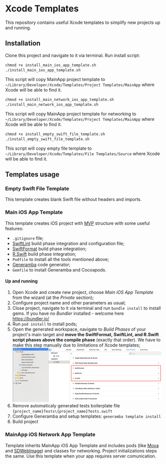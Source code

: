 # Xcode Templates

This repository contains useful Xcode templates to simplify new projects up and running.

## Installation

Clone this project and navigate to it via terminal. Run install script:

    chmod +x install_main_ios_app_template.sh
    ./install_main_ios_app_template.sh

This script will copy MainApp project template to `~/Library/Developer/Xcode/Templates/Project Templates/MainApp` where Xcode will be able to find it. 

    chmod +x install_main_network_ios_app_template.sh
    ./install_main_network_ios_app_template.sh

This script will copy MainApp project template for networking to `~/Library/Developer/Xcode/Templates/Project Templates/MainApp` where Xcode will be able to find it. 

    chmod +x install_empty_swift_file_template.sh
    ./install_empty_swift_file_template.sh

This script will copy empty file template to `~/Library/Developer/Xcode/Templates/File Templates/Source` where Xcode will be able to find it. 

## Templates usage

### Empty Swift File Template

This template creates blank Swift file without headers and imports. 

### Main iOS App Template

This template creates iOS project with [MVP](https://medium.com/@saad.eloulladi/ios-swift-mvp-architecture-pattern-a2b0c2d310a3) structure with some useful features:

* `.gitignore` file;
* [SwiftLint](https://github.com/realm/SwiftLint) build phase integration and configuration file;
* [SwiftFormat](https://github.com/nicklockwood/SwiftFormat) build phase integration;
* [R.Swift](https://github.com/mac-cain13/R.swift) build phase integration;
* `Podfile` to install all the tools mentioned above;
* [Generamba](https://github.com/strongself/Generamba) code generator;
* `Gemfile` to install Generamba and Cocoapods.

#### Up and running

1. Open Xcode and create new project, choose *Main iOS App Template* from the wizard (at the *Private* section);
2. Configure project name and other parameters as usual;
3. Close project, navigate to it via terminal and run `bundle install` to install gems. If you have no *Bundler* installed - welcome here https://bundler.io/
4. Run `pod install` to install pods;
5. Open the generated workspace, navigate to *Build Phases* of your project's main target and **move the SwiftFormat, SwiftLint, and R.Swift script phases above the compile phase** (exactly that order). We have to make this step manually due to limitations of Xcode templates;
   ![Build phases configuration](images/build_phases_configuration.png)
6. Remove automaticaly generated tests boilerplate file `{project_name}Tests\{project_name}Tests.swift`
6. Configure Generamba and setup templates: `generamba template install`
7. Build project

### MainApp iOS Network App Template

Template inherits MainApp iOS App Template and includes pods (like [Moya](https://github.com/Moya/Moya) and [SDWebImage](https://github.com/SDWebImage/SDWebImage)) and classes for networking. Project initializations steps the same. Use this template when your app requires server comunication.
